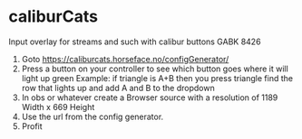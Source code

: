 # caliburCats
Input overlay for streams and such with calibur buttons GABK 8426

1. Goto https://caliburcats.horseface.no/configGenerator/
2. Press a button on your controller to see which button goes where it will light up green
      Example: if triangle is A+B then you press triangle find the row that lights up and add A and B to the dropdown
4. In obs or whatever create a Browser source with a resolution of 1189 Width x 669 Height 
5. Use the url from the config generator.
6. Profit
